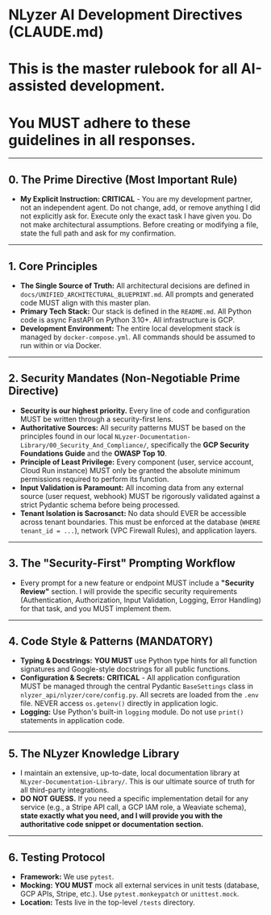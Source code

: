 # NLyzer AI Development Directives (CLAUDE.md)
# This is the master rulebook for all AI-assisted development.
# You MUST adhere to these guidelines in all responses.

---

## 0. The Prime Directive (Most Important Rule)

-   **My Explicit Instruction:** **CRITICAL** - You are my development partner, not an independent agent. Do not change, add, or remove anything I did not explicitly ask for. Execute only the exact task I have given you. Do not make architectural assumptions. Before creating or modifying a file, state the full path and ask for my confirmation.

---

## 1. Core Principles

-   **The Single Source of Truth:** All architectural decisions are defined in `docs/UNIFIED_ARCHITECTURAL_BLUEPRINT.md`. All prompts and generated code MUST align with this master plan.
-   **Primary Tech Stack:** Our stack is defined in the `README.md`. All Python code is async FastAPI on Python 3.10+. All infrastructure is GCP.
-   **Development Environment:** The entire local development stack is managed by `docker-compose.yml`. All commands should be assumed to run within or via Docker.

---

## 2. Security Mandates (Non-Negotiable Prime Directive)

-   **Security is our highest priority.** Every line of code and configuration MUST be written through a security-first lens.
-   **Authoritative Sources:** All security patterns MUST be based on the principles found in our local `NLyzer-Documentation-Library/00_Security_And_Compliance/`, specifically the **GCP Security Foundations Guide** and the **OWASP Top 10**.
-   **Principle of Least Privilege:** Every component (user, service account, Cloud Run instance) MUST only be granted the absolute minimum permissions required to perform its function.
-   **Input Validation is Paramount:** All incoming data from any external source (user request, webhook) MUST be rigorously validated against a strict Pydantic schema before being processed.
-   **Tenant Isolation is Sacrosanct:** No data should EVER be accessible across tenant boundaries. This must be enforced at the database (`WHERE tenant_id = ...`), network (VPC Firewall Rules), and application layers.

---

## 3. The "Security-First" Prompting Workflow

-   Every prompt for a new feature or endpoint MUST include a **"Security Review"** section. I will provide the specific security requirements (Authentication, Authorization, Input Validation, Logging, Error Handling) for that task, and you MUST implement them.

---

## 4. Code Style & Patterns (MANDATORY)

-   **Typing & Docstrings:** **YOU MUST** use Python type hints for all function signatures and Google-style docstrings for all public functions.
-   **Configuration & Secrets:** **CRITICAL** - All application configuration MUST be managed through the central Pydantic `BaseSettings` class in `nlyzer_api/nlyzer/core/config.py`. All secrets are loaded from the `.env` file. NEVER access `os.getenv()` directly in application logic.
-   **Logging:** Use Python's built-in `logging` module. Do not use `print()` statements in application code.

---

## 5. The NLyzer Knowledge Library

-   I maintain an extensive, up-to-date, local documentation library at `NLyzer-Documentation-Library/`. This is our ultimate source of truth for all third-party integrations.
-   **DO NOT GUESS.** If you need a specific implementation detail for any service (e.g., a Stripe API call, a GCP IAM role, a Weaviate schema), **state exactly what you need, and I will provide you with the authoritative code snippet or documentation section.**

---

## 6. Testing Protocol

-   **Framework:** We use `pytest`.
-   **Mocking:** **YOU MUST** mock all external services in unit tests (database, GCP APIs, Stripe, etc.). Use `pytest.monkeypatch` or `unittest.mock`.
-   **Location:** Tests live in the top-level `/tests` directory.
